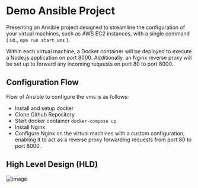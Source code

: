 # Demo Ansible Project

Presenting an Ansible project designed to streamline the configuration of your virtual machines, such as AWS EC2 instances, with a single command ( i.e., ```npm run start_vms``` ).

Within each virtual machine, a Docker container will be deployed to execute a Node.js application on port 8000. Additionally, an Nginx reverse proxy will be set up to forward any incoming requests on port 80 to port 8000. 

## Configuration Flow 

Flow of Ansible to configure the vms is as follows:

- Install and setup docker
- Clone Github Repository
- Start docker container ```docker-compose up```
- Install Nginx
- Configure Nginx on the virtual machines with a custom configuration, enabling it to act as a reverse proxy forwarding requests from port 80 to port 8000.

## High Level Design (HLD)
![image](https://github.com/Ayanabha1/demo-ansible-project/assets/63809278/9ae6208c-6e06-423a-aab0-7938f39c1f25)

